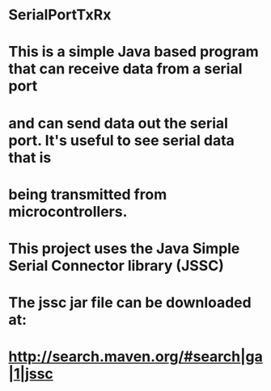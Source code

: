 # SerialPortTxRx
# This is a simple Java based program that can receive data from a serial port
# and can send data out the serial port. It's useful to see serial data that is
# being transmitted from microcontrollers.
# This project uses the Java Simple Serial Connector library (JSSC)
# The jssc jar file can be downloaded at:
# http://search.maven.org/#search|ga|1|jssc